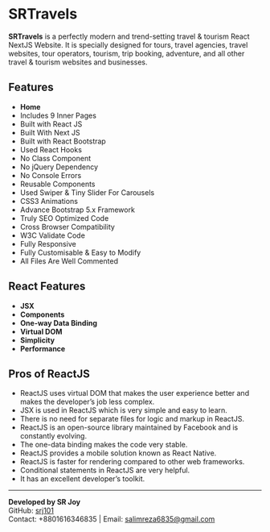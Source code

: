 # SRTravels

**SRTravels** is a perfectly modern and trend-setting travel & tourism React NextJS Website. It is specially designed for tours, travel agencies, travel websites, tour operators, tourism, trip booking, adventure, and all other travel & tourism websites and businesses.

## Features

- **Home**
- Includes 9 Inner Pages
- Built with React JS
- Built With Next JS
- Built with React Bootstrap
- Used React Hooks
- No Class Component
- No jQuery Dependency
- No Console Errors
- Reusable Components
- Used Swiper & Tiny Slider For Carousels
- CSS3 Animations
- Advance Bootstrap 5.x Framework
- Truly SEO Optimized Code
- Cross Browser Compatibility
- W3C Validate Code
- Fully Responsive
- Fully Customisable & Easy to Modify
- All Files Are Well Commented

## React Features

- **JSX**
- **Components**
- **One-way Data Binding**
- **Virtual DOM**
- **Simplicity**
- **Performance**

## Pros of ReactJS

- ReactJS uses virtual DOM that makes the user experience better and makes the developer’s job less complex.
- JSX is used in ReactJS which is very simple and easy to learn.
- There is no need for separate files for logic and markup in ReactJS.
- ReactJS is an open-source library maintained by Facebook and is constantly evolving.
- The one-data binding makes the code very stable.
- ReactJS provides a mobile solution known as React Native.
- ReactJS is faster for rendering compared to other web frameworks.
- Conditional statements in ReactJS are very helpful.
- It has an excellent developer’s toolkit.

---

**Developed by SR Joy**  
GitHub: [srj101](https://github.com/srj101)  
Contact: +8801616346835 | Email: salimreza6835@gmail.com
